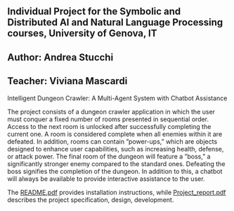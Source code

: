 ## Individual Project for the Symbolic and Distributed AI and Natural Language Processing courses, University of Genova, IT 
## Author: Andrea Stucchi
## Teacher: Viviana Mascardi

Intelligent Dungeon Crawler: A Multi-Agent System with Chatbot Assistance 

The project consists of a dungeon crawler application in which the user must conquer a fixed number of rooms presented in sequential order. Access to the next room is unlocked after
successfully completing the current one. A room is considered complete when all enemies within it are defeated. In addition, rooms can contain ”power-ups,” which are objects designed
to enhance user capabilities, such as increasing health, defense, or attack power. The final room of the dungeon will feature a ”boss,” a significantly stronger enemy compared to the standard
ones. Defeating the boss signifies the completion of the dungeon. In addition to this, a chatbot will always be available to provide interactive assistance to the user.

The [README.pdf](https://github.com/MAS-UniGe/DungeonCrawler/blob/master/README.pdf) provides installation instructions, while [Project_report.pdf](https://github.com/MAS-UniGe/DungeonCrawler/blob/master/Project_report.pdf) describes the project specification, design, development. 
